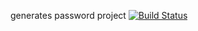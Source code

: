 generates password
project
[![Build Status](https://app.travis-ci.com/alperentanyel/myDemoApp.svg?token=DypvyPrLZiN4gtNUHDHp&branch=master)](https://app.travis-ci.com/alperentanyel/myDemoApp)